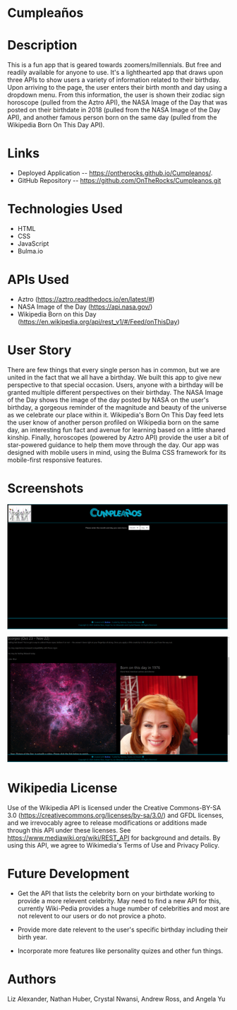 # Cumpleaños

# Description
This is a fun app that is geared towards zoomers/millennials. But free and readily available for anyone to use.  It's a lighthearted app that draws upon three APIs to show users a variety of information related to their birthday. Upon arriving to the page, the user enters their birth month and day using a dropdown menu. From this information, the user is shown their zodiac sign horoscope (pulled from the Aztro API), the NASA Image of the Day that was posted on their birthdate in 2018 (pulled from the NASA Image of the Day API), and another famous person born on the same day (pulled from the Wikipedia Born On This Day API).

# Links
- Deployed Application  --  https://ontherocks.github.io/Cumpleanos/.
- GitHub Repository  --  https://github.com/OnTheRocks/Cumpleanos.git


# Technologies Used
- HTML
- CSS
- JavaScript
- Bulma.io


# APIs Used
- Aztro (https://aztro.readthedocs.io/en/latest/#)
- NASA Image of the Day (https://api.nasa.gov/)
- Wikipedia Born on this Day (https://en.wikipedia.org/api/rest_v1/#/Feed/onThisDay)


# User Story
There are few things that every single person has in common, but we are united in the fact that we all have a birthday. We built this app to give new perspective to that special occasion. Users, anyone with a birthday will be granted multiple different perspectives on their birthday. The NASA Image of the Day shows the image of the day posted by NASA on the user's birthday, a gorgeous reminder of the magnitude and beauty of the universe as we celebrate our place within it. Wikipedia's Born On This Day feed lets the user know of another person profiled on Wikipedia born on the same day, an interesting fun fact and avenue for learning based on a little shared kinship. Finally, horoscopes (powered by Aztro API) provide the user a bit of star-powered guidance to help them move through the day. Our app was designed with mobile users in mind, using the Bulma CSS framework for its mobile-first responsive features. 

# Screenshots

![GitHub Logo](/assets/Main.png)

![GitHub Logo](/assets/Result.png)


# Wikipedia License
Use of the Wikipedia API is licensed under the Creative Commons-BY-SA 3.0 (https://creativecommons.org/licenses/by-sa/3.0/) and GFDL licenses, and we irrevocably agree to release modifications or additions made through this API under these licenses. See https://www.mediawiki.org/wiki/REST_API for background and details. By using this API, we agree to Wikimedia's Terms of Use and Privacy Policy.  

# Future Development
- Get the API that lists the celebrity born on your birthdate working to provide a more relevent celebrity.  May need to find a new API for this, currently Wiki-Pedia provides a huge number of celebrities and most are not relevent to our users or do not provice a photo.

- Provide more date relevent to the user's specific birthday including their birth year.

- Incorporate more features like personality quizes and other fun things.

# Authors
Liz Alexander, Nathan Huber, Crystal Nwansi, Andrew Ross, and Angela Yu

